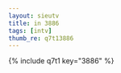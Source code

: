 ```yaml
--- 
layout: sieutv
title: in 3886
tags: [intv]
thumb_re: q7t13886
---
```

{% include q7t1 key="3886" %} 
